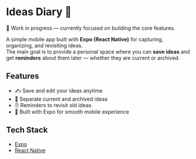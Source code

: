 # Ideas Diary 📒

🚀 Work in progress — currently focused on building the core features.

A simple mobile app built with **Expo (React Native)** for capturing, organizing, and revisiting ideas.  
The main goal is to provide a personal space where you can **save ideas** and get **reminders** about them later — whether they are current or archived.

## Features
- ✍️ Save and edit your ideas anytime  
- 📂 Separate current and archived ideas  
- ⏰ Reminders to revisit old ideas  
- 📱 Built with Expo for smooth mobile experience  

## Tech Stack
- [Expo](https://expo.dev/)  
- [React Native](https://reactnative.dev/)

